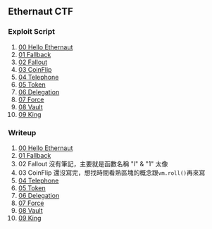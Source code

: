 ## Ethernaut CTF

### Exploit Script
1. [00 Hello Ethernaut](./script/00_HelloEthernaut.s.sol)
2. [01 Fallback](./script/01_Fallback.s.sol)
3. [02 Fallout](./script/02_Fallout.s.sol)
4. [03 CoinFlip](./script/03_CoinFlip.s.sol)
5. [04 Telephone](./script/04_Telephone.s.sol)
6. [05 Token](./script/05_Token.s.sol)
7. [06 Delegation](./script/06_Delegation.s.sol)
8. [07 Force](./script/07_Force.s.sol)
9. [08 Vault](./script/08_Vault.s.sol)
10. [09 King](./script/09_King.s.sol)
### Writeup
1. [00 Hello Ethernaut](./writeup/00_HelloEthernaut.md)
2. [01 Fallback](./writeup/01_Fallback.md)
3. 02 Fallout 沒有筆記，主要就是函數名稱 "l" & "1" 太像
4. 03 CoinFlip 還沒寫完，想找時間看熟區塊的概念跟`vm.roll()`再來寫
5. [04 Telephone](./writeup/04_Telephone.md)
6. [05 Token](./writeup/05_Token.md)
7. [06 Delegation](./writeup/06_Delegation.md)
8. [07 Force](./writeup/07_Force.md)
9. [08 Vault](./writeup/08_Vault.md)
10. [09 King](./writeup/09_King.md)